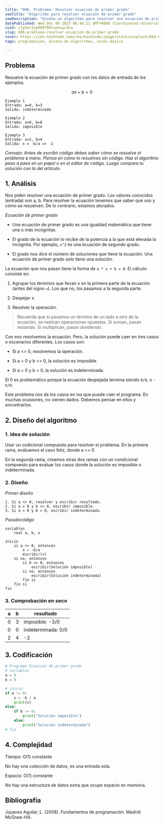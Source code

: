 ```yaml
---
title: "006. Problema: Resolver ecuación de primer grado"
seoTitle: "Algoritmo para resolver ecuación de primer grado"
seoDescription: "Diseña un algoritmo para resolver una ecuación de primer grado de la forma ax+b=0. Explica los casos que pueden existir usando  el condicional compuesto."
datePublished: Wed Dec 06 2023 06:48:21 GMT+0000 (Coordinated Universal Time)
cuid: clpter2sp000708laenuycdcw
slug: 006-problema-resolver-ecuacion-de-primer-grado
cover: https://cdn.hashnode.com/res/hashnode/image/stock/unsplash/05A-kdOH6Hw/upload/bb6e50643419160656fa2cb2d3462510.jpeg
tags: programacion, diseno-de-algoritmos, nivel-basico

---
```


## Problema

Resuelve la ecuación de primer grado con los datos de entrada de los ejemplos.

$$ax + b = 0$$

```plaintext
Ejemplo 1
Entrada: a=0, b=3
Salida: indeterminada
```

```plaintext
Ejemplo 2
Entrada: a=0, b=0
Salida: imposible
```

```plaintext
Ejemplo 3
Entrada: a=2, b=4
Salida: x = -b/a => -2
```

*Consejo: Antes de escribir código debes saber cómo se resuelve el problema* a *mano. Piensa en cómo lo resuelves sin código. Haz el algoritmo paso a paso en un papel o en el editor de código. Luego compara tu solución con la del artículo.*

## 1\. Análisis

Nos piden resolver una ecuación de primer grado. Los valores conocidos (entrada) son a, b. Para resolver la ecuación tenemos que saber qué son y cómo se resuelven. De lo contrario, estamos atorados.

*Ecuación de primer grado*

* Una ecuación de primer grado es una igualdad matemática que tiene una o más incógnitas.
    
* El grado de la ecuación lo recibe de la potencia a la que está elevada la incógnita. Por ejemplo, `x^2` es una ecuación de segundo grado.
    
* El grado nos dice el número de soluciones que tiene la ecuación. Una ecuación de primer grado solo tiene una solución.
    

La ecuación que nos pasan tiene la forma de `a * x + b = 0`. El cálculo consiste en:

1. Agrupar los términos que llevan x en la primera parte de la ecuación (antes del signo `=`). Los que no, los pasamos a la segunda parte.
    
2. Despejar x.
    
3. Resolver la operación.
    

> Recuerda que si pasamos un término de un lado a otro de la ecuación, se realizan operaciones opuestas. Si suman, pasan restando. Si multiplican, pasan dividiendo.

Con eso resolvemos la ecuación. Pero, la solución puede caer en tres casos o escenarios diferentes. Los casos son:

* Si a &lt;&gt; 0, resolvemos la operación.
    
* Si a = 0 y b &lt;&gt; 0, la solución es imposible.
    
* Si a = 0 y b = 0, la solución es indeterminada.
    

El 0 es problemático porque la ecuación despejada termina siendo `0/0`, o `-b/0`.

Este problema nos da los casos en los que puede caer el programa. En muchas ocasiones, no vienen dados. Debemos pensar en ellos y encontrarlos.

## 2\. Diseño del algoritmo

### 1\. Idea de solución

Usar un codicional compuesto para resolver el problema. En la primera rama, evaluamos el caso feliz, donde a &lt;&gt; 0.

En la segunda rama, creamos otras dos ramas con un condicional compuesto para evaluar los casos donde la solución es imposible o indeterminada.

### 2\. Diseño

*Primer diseño*

```plaintext
1. Si a <> 0, resolver y escribir resultado.
2. Si a = 0 y b <> 0, escribir imposible.
3. Si a = 0 y b = 0, escribir indeterminada.
```

*Pseudocódigo*

```plaintext
variables
    real a, b, x

inicio
    si a <> 0, entonces
        x ← -b/a
        escribir(x)
    si no, entonces
        si b <> 0, entonces
            escribir(Solución imposible)
        si no, entonces
            escribir(Solución indeterminada)
        fin si
    fin si
fin
```

### 3\. Comprobación en seco

| a | b | resultado |
| --- | --- | --- |
| 0 | 3 | imposible: -3/0 |
| 0 | 0 | indeterminada: 0/0 |
| 2 | 4 | \-2 |

## 3\. Codificación

```python
# Programa Ecuación de primer grado 
# variables
a = 0
b = 0

# inicio
if a != 0:
    x = -b / a
    print(x)
else:
    if b != 0:
        print("Solución imposible")
    else:
        print("Solución indeterminada")
# fin
```

## 4\. Complejidad

Tiempo: O(1) constante

No hay una colección de datos, es una entrada sola.

Espacio: O(1) constante

No hay una estructura de datos extra que ocupe espacio en memoria.

## Bibliografía

Joyanes Aguilar, L. (2008). Fundamentos de programación. Madrid: McGraw-Hill.